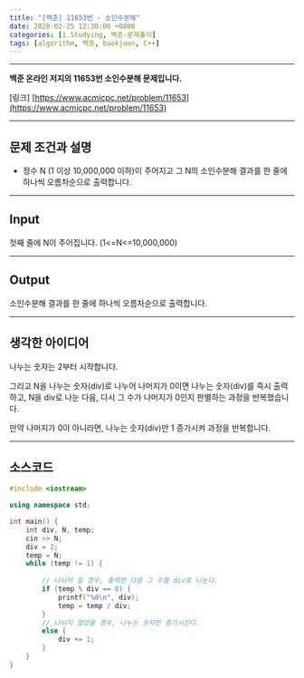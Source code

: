 ```yaml
---
title: "[백준] 11653번 - 소인수분해"
date: 2020-02-25 12:30:00 +0800
categories: [1.Studying, 백준-문제풀이]
tags: [algorithm, 백준, baekjoon, C++]
---
```




------

**백준 온라인 저지의 11653번 소인수분해 문제입니다.**

[링크] [https://www.acmicpc.net/problem/11653](https://www.acmicpc.net/problem/11653)

---

## **문제 조건과 설명**

* 정수 N (1 이상 10,000,000 이하)이 주어지고 그 N의 소인수분해 결과를 한 줄에 하나씩 오름차순으로 출력합니다.

------




## **Input**

첫째 줄에 N이 주어집니다. (1<=N<=10,000,000)

------



## **Output**

소인수분해 결과를 한 줄에 하나씩 오름차순으로 출력합니다.

---



## **생각한 아이디어**

나누는 숫자는 2부터 시작합니다.

그리고 N을 나누는 숫자(div)로 나누어 나머지가 0이면 나누는 숫자(div)를 즉시 출력하고, N을 div로 나눈 다음, 다시 그 수가 나머지가 0인지 판별하는 과정을 반복했습니다.

만약 나머지가 0이 아니라면, 나누는 숫자(div)만 1 증가시켜 과정을 반복합니다.

------



## **소스코드**

```c++
#include <iostream>

using namespace std;

int main() {
	int div, N, temp;
	cin >> N;
	div = 2;
	temp = N;
	while (temp != 1) {
			
		// 나뉘어 질 경우, 출력한 다음 그 수를 div로 나눈다.
		if (temp % div == 0) {
			printf("%d\n", div);
			temp = temp / div;
		}
		// 나뉘지 않았을 경우, 나누는 숫자만 증가시킨다.
		else {
			div += 1;
		}
	}
}
```

